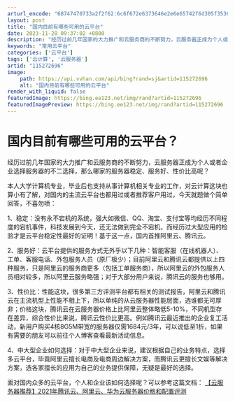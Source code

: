 ```yaml
---
arturl_encode: "68747470733a2f2f62:6c6f672e6373646e2e6e65742f6d305f35363536323736312f:61727469636c652f64657461696c732f313135323732363936"
layout: post
title: "国内目前有哪些可用的云平台"
date: 2023-11-28 09:37:02 +0800
description: "经历过前几年国家的大力推广和云服务商的不断努力，云服务器正成为个人或者企业选择服务器"
keywords: "常用云平台"
categories: ['云平台']
tags: ['云计算', '云服务器']
artid: "115272696"
image:
    path: https://api.vvhan.com/api/bing?rand=sj&artid=115272696
    alt: "国内目前有哪些可用的云平台"
render_with_liquid: false
featuredImage: https://bing.ee123.net/img/rand?artid=115272696
featuredImagePreview: https://bing.ee123.net/img/rand?artid=115272696
---
```


# 国内目前有哪些可用的云平台？

经历过前几年国家的大力推广和云服务商的不断努力，云服务器正成为个人或者企业选择服务器的不二选择，那么哪家的服务器稳定、服务好、性价比高呢？

本人大学计算机专业，毕业后也支持从事计算机相关专业的工作，对云计算这块也算小有了解，对国内的主流云平台也都用过或者推荐客户用过，今天就题做个简单回答，不喜勿喷：

1、稳定：没有永不宕机的系统，强大如微信、QQ、淘宝、支付宝等均经历不同程度的宕机事件，科技发展到今天，还无法做到完全不宕机，而经历过大型应用的检验才是云平台稳定性最好的证明！基于这一点，国内首推阿里云、腾讯云。

2、服务好：云平台提供的服务方式无外乎以下几种：智能客服（在线机器人）、工单、客服电话、外包服务人员（原厂极少）；目前阿里云和腾讯云都提供以上四种服务，只是阿里云的服务商更多（包括工单服务商），所以阿里云的外包服务人员相对较多，所以阿里云服务略强；对于大部分用户来说，腾讯云的服务也够用。

3、性价比：性能这块，很多第三方评测平台都有相关的测试报告，阿里云和腾讯云在主流机型上性能不相上下，所以单纯的从云服务器性能层面，选谁都无可厚非；价格这块，腾讯云在云服务器价格上比阿里云整体略低5-10%，不同机型存在差异，综合性价比来说，腾讯云性价比更高。例如腾讯云最近推出的企业复工活动，新用户购买4核8G5M带宽的服务器仅需1684元/3年，可以说低至1折，如果有需要的朋友可以前往个人博客查看最新活动信息。

4、中大型企业如何选择：对于中大型企业来说，建议根据自己的业务特点，选择多云平台，毕竟阿里云擅长电商及电商周边解决方案，而腾讯云更擅长文娱等解决方案，选各家擅长的应用为自己的业务提供保障，无疑是最好的选择。

面对国内众多的云平台，个人和企业该如何选择呢？可以参考这篇文档：
[【云服务器推荐】2021年腾讯云、阿里云、华为云服务器价格和配置评测](http://www.aliyunbc.com/newsinfo/1254305.html)